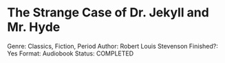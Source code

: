 # The Strange Case of Dr. Jekyll and Mr. Hyde

Genre: Classics, Fiction, Period
Author: Robert Louis Stevenson
Finished?: Yes
Format: Audiobook
Status: COMPLETED